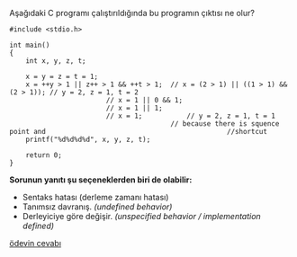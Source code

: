 Aşağıdaki C programı çalıştırıldığında bu programın çıktısı ne olur?

```
#include <stdio.h>
 
int main()
{
	int x, y, z, t;
 
	x = y = z = t = 1;
	x = ++y > 1 || z++ > 1 && ++t > 1;	// x = (2 > 1) || ((1 > 1) && (2 > 1)); // y = 2, z = 1, t = 2
						// x = 1 || 0 && 1;		
						// x = 1 || 1;
						// x = 1;			// y = 2, z = 1, t = 1
										// because there is squence point and 										      //shortcut
	printf("%d%d%d%d", x, y, z, t);
 
	return 0;
}
```


__Sorunun yanıtı şu seçeneklerden biri de olabilir:__</br>
+ Sentaks hatası (derleme zamanı hatası)
+ Tanımsız davranış. _(undefined behavior)_
+ Derleyiciye göre değişir. _(unspecified behavior / implementation defined)_

[ödevin cevabı](https://vimeo.com/455284870)
